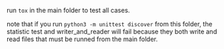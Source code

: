 run `tox` in the main folder to test all cases.

note that if you run `python3 -m unittest discover` from this folder, the statistic test and writer_and_reader will fail because they both write and read files that must be runned from the main folder.
